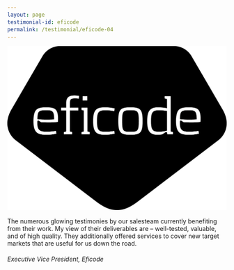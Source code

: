 ```yaml
---
layout: page
testimonial-id: eficode
permalink: /testimonial/eficode-04
---
```


![Eficode](/images/brand-logos/eficode.png)

The numerous glowing testimonies by our salesteam currently benefiting from their work. My view of their deliverables are – well-tested, valuable, and of high quality. They additionally offered services to cover new target markets that are useful for us down the road. 
###### Executive Vice President, Eficode
